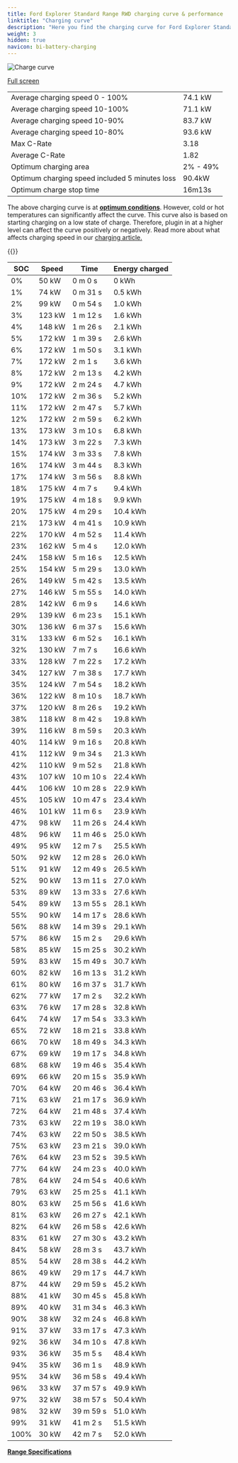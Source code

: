 ```yaml
---
title: Ford Explorer Standard Range RWD charging curve & performance
linktitle: "Charging curve"
description: "Here you find the charging curve for Ford Explorer Standard Range RWD."
weight: 3
hidden: true
navicon: bi-battery-charging
---
```

<!-- markdownlint-disable MD033 -->
<img src="/images/models/ford/explorer/explorer_standard_range_rwd/chargingcurve.svg" alt="Charge curve" class="img-fluid">

[Full screen](/images/models/ford/explorer/explorer_standard_range_rwd/chargingcurve.svg)


<table class="table table-striped border">
<tbody>
<tr>
<td>Average charging speed 0 - 100%</td><td>74.1 kW</td>
</tr>
<tr>
<td>Average charging speed 10-100%</td><td>71.1 kW</td>
</tr>
<tr>
<td>Average charging speed 10-90%</td><td>83.7 kW</td>
</tr>
<tr>
<td>Average charging speed 10-80%</td><td>93.6 kW</td>
</tr>
<tr>
<td>Max C-Rate</td><td>3.18</td>
</tr>
<tr>
<td>Average C-Rate</td><td>1.82</td>
</tr>
<tr>
<td>Optimum charging area</td><td>2% - 49%</td>
</tr>
<tr>
<td>Optimum charging speed included 5 minutes loss</td><td>90.4kW</td>
</tr>
<tr>
<td>Optimum charge stop time</td><td>16m13s</td>
</tr>
</tbody>
</table>


The above charging curve is at **[optimum conditions](../../../../../technology/battery/charging/#temperature)**. However, cold or hot temperatures can significantly affect the curve. This curve also is based on starting charging on a low state of charge. Therefore, plugin in at a higher level can affect the curve positively or negatively. Read more about what affects charging speed in our [charging article.](../../../../../technology/battery/charging/)


{{<evkxdisplayaddarticle />}}
<table class="table table-striped border">
<thead>
<tr><th>SOC</th><th>Speed</th><th>Time</th><th>Energy charged</th></tr>
</thead>
<tbody>
<tr>
<td>0%</td><td>50 kW</td><td> 0 m 0 s </td><td>0 kWh </td>
</tr>
<tr>
<td>1%</td><td>74 kW</td><td> 0 m 31 s </td><td>0.5 kWh </td>
</tr>
<tr>
<td>2%</td><td>99 kW</td><td> 0 m 54 s </td><td>1.0 kWh </td>
</tr>
<tr>
<td>3%</td><td>123 kW</td><td> 1 m 12 s </td><td>1.6 kWh </td>
</tr>
<tr>
<td>4%</td><td>148 kW</td><td> 1 m 26 s </td><td>2.1 kWh </td>
</tr>
<tr>
<td>5%</td><td>172 kW</td><td> 1 m 39 s </td><td>2.6 kWh </td>
</tr>
<tr>
<td>6%</td><td>172 kW</td><td> 1 m 50 s </td><td>3.1 kWh </td>
</tr>
<tr>
<td>7%</td><td>172 kW</td><td> 2 m 1 s </td><td>3.6 kWh </td>
</tr>
<tr>
<td>8%</td><td>172 kW</td><td> 2 m 13 s </td><td>4.2 kWh </td>
</tr>
<tr>
<td>9%</td><td>172 kW</td><td> 2 m 24 s </td><td>4.7 kWh </td>
</tr>
<tr>
<td>10%</td><td>172 kW</td><td> 2 m 36 s </td><td>5.2 kWh </td>
</tr>
<tr>
<td>11%</td><td>172 kW</td><td> 2 m 47 s </td><td>5.7 kWh </td>
</tr>
<tr>
<td>12%</td><td>172 kW</td><td> 2 m 59 s </td><td>6.2 kWh </td>
</tr>
<tr>
<td>13%</td><td>173 kW</td><td> 3 m 10 s </td><td>6.8 kWh </td>
</tr>
<tr>
<td>14%</td><td>173 kW</td><td> 3 m 22 s </td><td>7.3 kWh </td>
</tr>
<tr>
<td>15%</td><td>174 kW</td><td> 3 m 33 s </td><td>7.8 kWh </td>
</tr>
<tr>
<td>16%</td><td>174 kW</td><td> 3 m 44 s </td><td>8.3 kWh </td>
</tr>
<tr>
<td>17%</td><td>174 kW</td><td> 3 m 56 s </td><td>8.8 kWh </td>
</tr>
<tr>
<td>18%</td><td>175 kW</td><td> 4 m 7 s </td><td>9.4 kWh </td>
</tr>
<tr>
<td>19%</td><td>175 kW</td><td> 4 m 18 s </td><td>9.9 kWh </td>
</tr>
<tr>
<td>20%</td><td>175 kW</td><td> 4 m 29 s </td><td>10.4 kWh </td>
</tr>
<tr>
<td>21%</td><td>173 kW</td><td> 4 m 41 s </td><td>10.9 kWh </td>
</tr>
<tr>
<td>22%</td><td>170 kW</td><td> 4 m 52 s </td><td>11.4 kWh </td>
</tr>
<tr>
<td>23%</td><td>162 kW</td><td> 5 m 4 s </td><td>12.0 kWh </td>
</tr>
<tr>
<td>24%</td><td>158 kW</td><td> 5 m 16 s </td><td>12.5 kWh </td>
</tr>
<tr>
<td>25%</td><td>154 kW</td><td> 5 m 29 s </td><td>13.0 kWh </td>
</tr>
<tr>
<td>26%</td><td>149 kW</td><td> 5 m 42 s </td><td>13.5 kWh </td>
</tr>
<tr>
<td>27%</td><td>146 kW</td><td> 5 m 55 s </td><td>14.0 kWh </td>
</tr>
<tr>
<td>28%</td><td>142 kW</td><td> 6 m 9 s </td><td>14.6 kWh </td>
</tr>
<tr>
<td>29%</td><td>139 kW</td><td> 6 m 23 s </td><td>15.1 kWh </td>
</tr>
<tr>
<td>30%</td><td>136 kW</td><td> 6 m 37 s </td><td>15.6 kWh </td>
</tr>
<tr>
<td>31%</td><td>133 kW</td><td> 6 m 52 s </td><td>16.1 kWh </td>
</tr>
<tr>
<td>32%</td><td>130 kW</td><td> 7 m 7 s </td><td>16.6 kWh </td>
</tr>
<tr>
<td>33%</td><td>128 kW</td><td> 7 m 22 s </td><td>17.2 kWh </td>
</tr>
<tr>
<td>34%</td><td>127 kW</td><td> 7 m 38 s </td><td>17.7 kWh </td>
</tr>
<tr>
<td>35%</td><td>124 kW</td><td> 7 m 54 s </td><td>18.2 kWh </td>
</tr>
<tr>
<td>36%</td><td>122 kW</td><td> 8 m 10 s </td><td>18.7 kWh </td>
</tr>
<tr>
<td>37%</td><td>120 kW</td><td> 8 m 26 s </td><td>19.2 kWh </td>
</tr>
<tr>
<td>38%</td><td>118 kW</td><td> 8 m 42 s </td><td>19.8 kWh </td>
</tr>
<tr>
<td>39%</td><td>116 kW</td><td> 8 m 59 s </td><td>20.3 kWh </td>
</tr>
<tr>
<td>40%</td><td>114 kW</td><td> 9 m 16 s </td><td>20.8 kWh </td>
</tr>
<tr>
<td>41%</td><td>112 kW</td><td> 9 m 34 s </td><td>21.3 kWh </td>
</tr>
<tr>
<td>42%</td><td>110 kW</td><td> 9 m 52 s </td><td>21.8 kWh </td>
</tr>
<tr>
<td>43%</td><td>107 kW</td><td> 10 m 10 s </td><td>22.4 kWh </td>
</tr>
<tr>
<td>44%</td><td>106 kW</td><td> 10 m 28 s </td><td>22.9 kWh </td>
</tr>
<tr>
<td>45%</td><td>105 kW</td><td> 10 m 47 s </td><td>23.4 kWh </td>
</tr>
<tr>
<td>46%</td><td>101 kW</td><td> 11 m 6 s </td><td>23.9 kWh </td>
</tr>
<tr>
<td>47%</td><td>98 kW</td><td> 11 m 26 s </td><td>24.4 kWh </td>
</tr>
<tr>
<td>48%</td><td>96 kW</td><td> 11 m 46 s </td><td>25.0 kWh </td>
</tr>
<tr>
<td>49%</td><td>95 kW</td><td> 12 m 7 s </td><td>25.5 kWh </td>
</tr>
<tr>
<td>50%</td><td>92 kW</td><td> 12 m 28 s </td><td>26.0 kWh </td>
</tr>
<tr>
<td>51%</td><td>91 kW</td><td> 12 m 49 s </td><td>26.5 kWh </td>
</tr>
<tr>
<td>52%</td><td>90 kW</td><td> 13 m 11 s </td><td>27.0 kWh </td>
</tr>
<tr>
<td>53%</td><td>89 kW</td><td> 13 m 33 s </td><td>27.6 kWh </td>
</tr>
<tr>
<td>54%</td><td>89 kW</td><td> 13 m 55 s </td><td>28.1 kWh </td>
</tr>
<tr>
<td>55%</td><td>90 kW</td><td> 14 m 17 s </td><td>28.6 kWh </td>
</tr>
<tr>
<td>56%</td><td>88 kW</td><td> 14 m 39 s </td><td>29.1 kWh </td>
</tr>
<tr>
<td>57%</td><td>86 kW</td><td> 15 m 2 s </td><td>29.6 kWh </td>
</tr>
<tr>
<td>58%</td><td>85 kW</td><td> 15 m 25 s </td><td>30.2 kWh </td>
</tr>
<tr>
<td>59%</td><td>83 kW</td><td> 15 m 49 s </td><td>30.7 kWh </td>
</tr>
<tr>
<td>60%</td><td>82 kW</td><td> 16 m 13 s </td><td>31.2 kWh </td>
</tr>
<tr>
<td>61%</td><td>80 kW</td><td> 16 m 37 s </td><td>31.7 kWh </td>
</tr>
<tr>
<td>62%</td><td>77 kW</td><td> 17 m 2 s </td><td>32.2 kWh </td>
</tr>
<tr>
<td>63%</td><td>76 kW</td><td> 17 m 28 s </td><td>32.8 kWh </td>
</tr>
<tr>
<td>64%</td><td>74 kW</td><td> 17 m 54 s </td><td>33.3 kWh </td>
</tr>
<tr>
<td>65%</td><td>72 kW</td><td> 18 m 21 s </td><td>33.8 kWh </td>
</tr>
<tr>
<td>66%</td><td>70 kW</td><td> 18 m 49 s </td><td>34.3 kWh </td>
</tr>
<tr>
<td>67%</td><td>69 kW</td><td> 19 m 17 s </td><td>34.8 kWh </td>
</tr>
<tr>
<td>68%</td><td>68 kW</td><td> 19 m 46 s </td><td>35.4 kWh </td>
</tr>
<tr>
<td>69%</td><td>66 kW</td><td> 20 m 15 s </td><td>35.9 kWh </td>
</tr>
<tr>
<td>70%</td><td>64 kW</td><td> 20 m 46 s </td><td>36.4 kWh </td>
</tr>
<tr>
<td>71%</td><td>63 kW</td><td> 21 m 17 s </td><td>36.9 kWh </td>
</tr>
<tr>
<td>72%</td><td>64 kW</td><td> 21 m 48 s </td><td>37.4 kWh </td>
</tr>
<tr>
<td>73%</td><td>63 kW</td><td> 22 m 19 s </td><td>38.0 kWh </td>
</tr>
<tr>
<td>74%</td><td>63 kW</td><td> 22 m 50 s </td><td>38.5 kWh </td>
</tr>
<tr>
<td>75%</td><td>63 kW</td><td> 23 m 21 s </td><td>39.0 kWh </td>
</tr>
<tr>
<td>76%</td><td>64 kW</td><td> 23 m 52 s </td><td>39.5 kWh </td>
</tr>
<tr>
<td>77%</td><td>64 kW</td><td> 24 m 23 s </td><td>40.0 kWh </td>
</tr>
<tr>
<td>78%</td><td>64 kW</td><td> 24 m 54 s </td><td>40.6 kWh </td>
</tr>
<tr>
<td>79%</td><td>63 kW</td><td> 25 m 25 s </td><td>41.1 kWh </td>
</tr>
<tr>
<td>80%</td><td>63 kW</td><td> 25 m 56 s </td><td>41.6 kWh </td>
</tr>
<tr>
<td>81%</td><td>63 kW</td><td> 26 m 27 s </td><td>42.1 kWh </td>
</tr>
<tr>
<td>82%</td><td>64 kW</td><td> 26 m 58 s </td><td>42.6 kWh </td>
</tr>
<tr>
<td>83%</td><td>61 kW</td><td> 27 m 30 s </td><td>43.2 kWh </td>
</tr>
<tr>
<td>84%</td><td>58 kW</td><td> 28 m 3 s </td><td>43.7 kWh </td>
</tr>
<tr>
<td>85%</td><td>54 kW</td><td> 28 m 38 s </td><td>44.2 kWh </td>
</tr>
<tr>
<td>86%</td><td>49 kW</td><td> 29 m 17 s </td><td>44.7 kWh </td>
</tr>
<tr>
<td>87%</td><td>44 kW</td><td> 29 m 59 s </td><td>45.2 kWh </td>
</tr>
<tr>
<td>88%</td><td>41 kW</td><td> 30 m 45 s </td><td>45.8 kWh </td>
</tr>
<tr>
<td>89%</td><td>40 kW</td><td> 31 m 34 s </td><td>46.3 kWh </td>
</tr>
<tr>
<td>90%</td><td>38 kW</td><td> 32 m 24 s </td><td>46.8 kWh </td>
</tr>
<tr>
<td>91%</td><td>37 kW</td><td> 33 m 17 s </td><td>47.3 kWh </td>
</tr>
<tr>
<td>92%</td><td>36 kW</td><td> 34 m 10 s </td><td>47.8 kWh </td>
</tr>
<tr>
<td>93%</td><td>36 kW</td><td> 35 m 5 s </td><td>48.4 kWh </td>
</tr>
<tr>
<td>94%</td><td>35 kW</td><td> 36 m 1 s </td><td>48.9 kWh </td>
</tr>
<tr>
<td>95%</td><td>34 kW</td><td> 36 m 58 s </td><td>49.4 kWh </td>
</tr>
<tr>
<td>96%</td><td>33 kW</td><td> 37 m 57 s </td><td>49.9 kWh </td>
</tr>
<tr>
<td>97%</td><td>32 kW</td><td> 38 m 57 s </td><td>50.4 kWh </td>
</tr>
<tr>
<td>98%</td><td>32 kW</td><td> 39 m 59 s </td><td>51.0 kWh </td>
</tr>
<tr>
<td>99%</td><td>31 kW</td><td> 41 m 2 s </td><td>51.5 kWh </td>
</tr>
<tr>
<td>100%</td><td>30 kW</td><td> 42 m 7 s </td><td>52.0 kWh </td>
</tr>
</tbody>
</table>

<div class="mt-3 mb-3">
<a href="../rangeandconsumption/" class="text-decoration-none text-black">
<strong><i class="bi-arrow-left"></i> Range </strong>
</a>
<a href="../specifications/" class="text-decoration-none text-black float-end">
<strong>Specifications <i class="bi-arrow-right"></i></strong>
</a>
</div>
